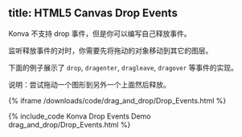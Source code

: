 title: HTML5 Canvas Drop Events
---

Konva 不支持 drop 事件，但是你可以编写自己释放事件。

监听释放事件的对时，你需要先将拖动的对象移动到其它的图层。

下面的例子展示了 `drop`, `dragenter`, `dragleave`, `dragover` 等事件的实现。

说明：尝试拖动一个图形到另外一个上面然后释放。

{% iframe /downloads/code/drag_and_drop/Drop_Events.html %}

{% include_code Konva Drop Events Demo drag_and_drop/Drop_Events.html %}